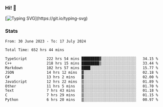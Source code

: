 ### Hi!  👋

[![Typing SVG](https://readme-typing-svg.herokuapp.com?font=Fira+Code&pause=1000&width=435&lines=Hello!+I'm+Texiwustion.)](https://git.io/typing-svg)

### Stats

<!--START_SECTION:waka-->

```txt
From: 30 June 2023 - To: 17 July 2024

Total Time: 652 hrs 44 mins

TypeScript         222 hrs 54 mins ████████▓░░░░░░░░░░░░░░░░   34.15 %
C++                218 hrs 15 mins ████████▒░░░░░░░░░░░░░░░░   33.44 %
Markdown           102 hrs 57 mins ████░░░░░░░░░░░░░░░░░░░░░   15.77 %
JSON               14 hrs 12 mins  ▓░░░░░░░░░░░░░░░░░░░░░░░░   02.18 %
C#                 13 hrs 2 mins   ▓░░░░░░░░░░░░░░░░░░░░░░░░   02.00 %
JavaScript         12 hrs 22 mins  ▒░░░░░░░░░░░░░░░░░░░░░░░░   01.89 %
Other              11 hrs 5 mins   ▒░░░░░░░░░░░░░░░░░░░░░░░░   01.70 %
Text               7 hrs 43 mins   ▒░░░░░░░░░░░░░░░░░░░░░░░░   01.18 %
C                  7 hrs 29 mins   ▒░░░░░░░░░░░░░░░░░░░░░░░░   01.15 %
Python             6 hrs 20 mins   ▒░░░░░░░░░░░░░░░░░░░░░░░░   00.97 %
```

<!--END_SECTION:waka-->
